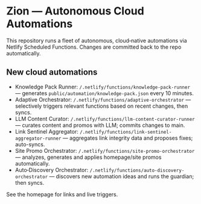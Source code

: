 # Zion — Autonomous Cloud Automations

This repository runs a fleet of autonomous, cloud‑native automations via Netlify Scheduled Functions. Changes are committed back to the repo automatically.

## New cloud automations

- Knowledge Pack Runner: `/.netlify/functions/knowledge-pack-runner` — generates `public/automation/knowledge-pack.json` every 10 minutes.
- Adaptive Orchestrator: `/.netlify/functions/adaptive-orchestrator` — selectively triggers relevant functions based on recent changes, then syncs.
- LLM Content Curator: `/.netlify/functions/llm-content-curator-runner` — curates content and promos with LLM; commits changes to main.
- Link Sentinel Aggregator: `/.netlify/functions/link-sentinel-aggregator-runner` — aggregates link integrity data and proposes fixes; auto-syncs.
- Site Promo Orchestrator: `/.netlify/functions/site-promo-orchestrator` — analyzes, generates and applies homepage/site promos automatically.
- Auto‑Discovery Orchestrator: `/.netlify/functions/auto-discovery-orchestrator` — discovers new automation ideas and runs the guardian; then syncs.

See the homepage for links and live triggers.